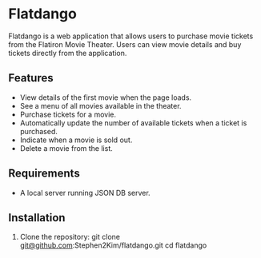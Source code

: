 # Flatdango

Flatdango is a web application that allows users to purchase movie tickets from the Flatiron Movie Theater. Users can view movie details and buy tickets directly from the application.

## Features

- View details of the first movie when the page loads.
- See a menu of all movies available in the theater.
- Purchase tickets for a movie.
- Automatically update the number of available tickets when a ticket is purchased.
- Indicate when a movie is sold out.
- Delete a movie from the list.

## Requirements

- A local server running JSON DB server.

## Installation

1. Clone the repository:
   git clone git@github.com:Stephen2Kim/flatdango.git
   cd flatdango
